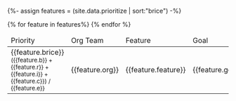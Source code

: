 {%- assign features = (site.data.prioritize  | sort:"brice") -%}
<table>
    <thead>
        <td>Priority</td>
        <td>Org Team</td>
        <td>Feature</td>
        <td>Goal</td>
        <td>Deadline</td>
    </thead>
    <tbody>
        {% for feature in features%}
            <tr>
                <td> 
                     {{feature.brice}}
                    <br/><small>({{feature.b}} + {{feature.r}} + {{feature.i}} + {{feature.c}}) / {{feature.e}}</small></td>
                <td>
                    {{feature.org}}
                </td>
                <td>
                    {{feature.feature}}
                </td>
                <td>
                    {{feature.goal}}
                </td>
                <td>
                    {{feature.deadline}}
                </td>
            </tr>
        {% endfor %}
    </tbody>
</table>

